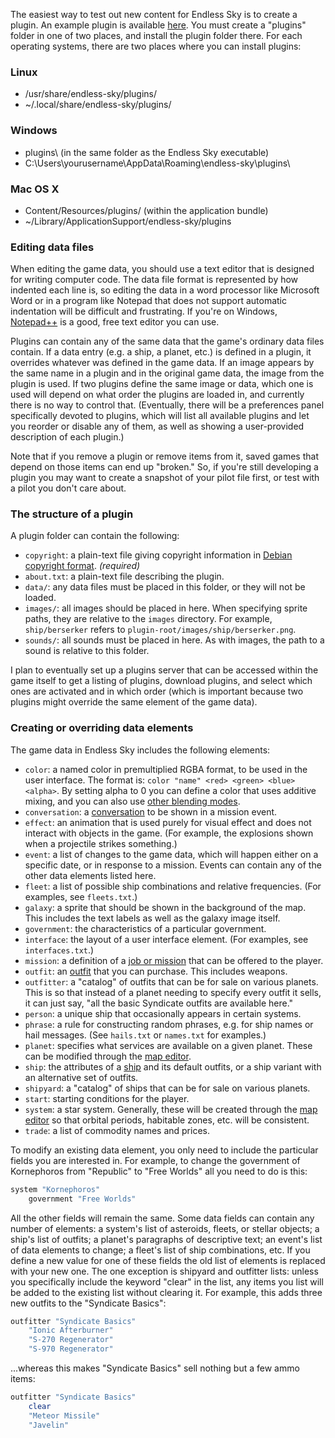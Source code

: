 The easiest way to test out new content for Endless Sky is to create a plugin. An example plugin is available [here](http://endless-sky.github.io/example-plugin.zip). You must create a "plugins" folder in one of two places, and install the plugin folder there. For each operating systems, there are two places where you can install plugins:

### Linux ###
* /usr/share/endless-sky/plugins/
* ~/.local/share/endless-sky/plugins/

### Windows ###
* plugins\ (in the same folder as the Endless Sky executable)
* C:\Users\yourusername\AppData\Roaming\endless-sky\plugins\

### Mac OS X ###
* Content/Resources/plugins/ (within the application bundle)
* ~/Library/ApplicationSupport/endless-sky/plugins

### Editing data files

When editing the game data, you should use a text editor that is designed for writing computer code. The data file format is represented by how indented each line is, so editing the data in a word processor like Microsoft Word or in a program like Notepad that does not support automatic indentation will be difficult and frustrating. If you're on Windows, [Notepad++](https://notepad-plus-plus.org/) is a good, free text editor you can use. 

Plugins can contain any of the same data that the game's ordinary data files contain. If a data entry (e.g. a ship, a planet, etc.) is defined in a plugin, it overrides whatever was defined in the game data. If an image appears by the same name in a plugin and in the original game data, the image from the plugin is used. If two plugins define the same image or data, which one is used will depend on what order the plugins are loaded in, and currently there is no way to control that. (Eventually, there will be a preferences panel specifically devoted to plugins, which will list all available plugins and let you reorder or disable any of them, as well as showing a user-provided description of each plugin.)

Note that if you remove a plugin or remove items from it, saved games that depend on those items can end up "broken." So, if you're still developing a plugin you may want to create a snapshot of your pilot file first, or test with a pilot you don't care about.

### The structure of a plugin

A plugin folder can contain the following:

  * `copyright`: a plain-text file giving copyright information in [Debian copyright format](https://www.debian.org/doc/packaging-manuals/copyright-format/1.0/). _(required)_
  * `about.txt`: a plain-text file describing the plugin.
  * `data/`: any data files must be placed in this folder, or they will not be loaded.
  * `images/`: all images should be placed in here. When specifying sprite paths, they are relative to the `images` directory. For example, `ship/berserker` refers to `plugin-root/images/ship/berserker.png`.
  * `sounds/`: all sounds must be placed in here. As with images, the path to a sound is relative to this folder.

I plan to eventually set up a plugins server that can be accessed within the game itself to get a listing of plugins, download plugins, and select which ones are activated and in which order (which is important because two plugins might override the same element of the game data).

### Creating or overriding data elements

The game data in Endless Sky includes the following elements:

  * `color`: a named color in premultiplied RGBA format, to be used in the user interface. The format is: `color "name" <red> <green> <blue> <alpha>`. By setting alpha to 0 you can define a color that uses additive mixing, and you can also use [other blending modes](BlendingModes).
  * `conversation`: a [conversation](WritingConversations) to be shown in a mission event.
  * `effect`: an animation that is used purely for visual effect and does not interact with objects in the game. (For example, the explosions shown when a projectile strikes something.)
  * `event`: a list of changes to the game data, which will happen either on a specific date, or in response to a mission. Events can contain any of the other data elements listed here.
  * `fleet`: a list of possible ship combinations and relative frequencies. (For examples, see `fleets.txt`.)
  * `galaxy`: a sprite that should be shown in the background of the map. This includes the text labels as well as the galaxy image itself.
  * `government`: the characteristics of a particular government.
  * `interface`: the layout of a user interface element. (For examples, see `interfaces.txt`.)
  * `mission`: a definition of a [job or mission](CreatingMissions) that can be offered to the player.
  * `outfit`: an [outfit](CreatingOutfits) that you can purchase. This includes weapons.
  * `outfitter`: a "catalog" of outfits that can be for sale on various planets. This is so that instead of a planet needing to specify every outfit it sells, it can just say, "all the basic Syndicate outfits are available here."
  * `person`: a unique ship that occasionally appears in certain systems.
  * `phrase`: a rule for constructing random phrases, e.g. for ship names or hail messages. (See `hails.txt` or `names.txt` for examples.)
  * `planet`: specifies what services are available on a given planet. These can be modified through the [map editor](https://github.com/endless-sky/endless-sky-editor).
  * `ship`: the attributes of a [ship](CreatingShips) and its default outfits, or a ship variant with an alternative set of outfits.
  * `shipyard`: a "catalog" of ships that can be for sale on various planets.
  * `start`: starting conditions for the player.
  * `system`: a star system. Generally, these will be created through the [map editor](https://github.com/endless-sky/endless-sky-editor) so that orbital periods, habitable zones, etc. will be consistent.
  * `trade`: a list of commodity names and prices.

To modify an existing data element, you only need to include the particular fields you are interested in. For example, to change the government of Kornephoros from "Republic" to "Free Worlds" all you need to do is this:

```bash
system "Kornephoros"
    government "Free Worlds"
```

All the other fields will remain the same. Some data fields can contain any number of elements: a system's list of asteroids, fleets, or stellar objects; a ship's list of outfits; a planet's paragraphs of descriptive text; an event's list of data elements to change; a fleet's list of ship combinations, etc. If you define a new value for one of these fields the old list of elements is replaced with your new one. The one exception is shipyard and outfitter lists: unless you specifically include the keyword "clear" in the list, any items you list will be added to the existing list without clearing it. For example, this adds three new outfits to the "Syndicate Basics":

```bash
outfitter "Syndicate Basics"
    "Ionic Afterburner"
    "S-270 Regenerator"
    "S-970 Regenerator"
```

...whereas this makes "Syndicate Basics" sell nothing but a few ammo items:

```bash
outfitter "Syndicate Basics"
    clear
    "Meteor Missile"
    "Javelin"
```